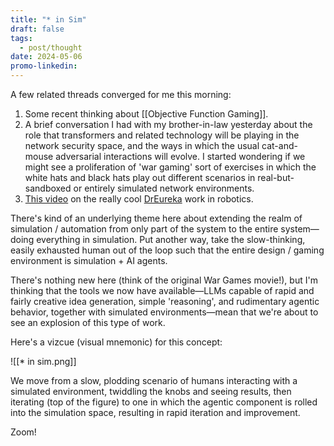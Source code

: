 ```yaml
---
title: "* in Sim"
draft: false
tags:
  - post/thought
date: 2024-05-06
promo-linkedin:
---
```

A few related threads converged for me this morning:
1. Some recent thinking about [[Objective Function Gaming]].
2. A brief conversation I had with my brother-in-law yesterday about the role that transformers and related technology will be playing in the network security space, and the ways in which the usual cat-and-mouse adversarial interactions will evolve. I started wondering if we might see a proliferation of 'war gaming' sort of exercises in which the white hats and black hats play out different scenarios in real-but-sandboxed or entirely simulated network environments.
3. [This video](https://www.youtube.com/watch?v=d5mdW1yPXIg) on the really cool [DrEureka](https://github.com/eureka-research/DrEureka) work in robotics.

There's kind of an underlying theme here about extending the realm of simulation / automation from only part of the system to the entire system—doing everything in simulation. Put another way, take the slow-thinking, easily exhausted human out of the loop such that the entire design / gaming environment is simulation + AI agents.

There's nothing new here (think of the original War Games movie!), but I'm thinking that the tools we now have available—LLMs capable of rapid and fairly creative idea generation, simple 'reasoning', and rudimentary agentic behavior, together with simulated environments—mean that we're about to see an explosion of this type of work.

Here's a vizcue (visual mnemonic) for this concept:

![[* in sim.png]]

We move from a slow, plodding scenario of humans interacting with a simulated environment, twiddling the knobs and seeing results, then iterating (top of the figure) to one in which the agentic component is rolled into the simulation space, resulting in rapid iteration and improvement.

Zoom!
